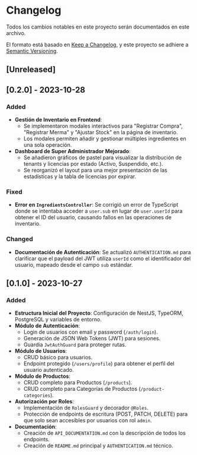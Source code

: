 # Changelog

Todos los cambios notables en este proyecto serán documentados en este archivo.

El formato está basado en [Keep a Changelog](https://keepachangelog.com/en/1.0.0/),
y este proyecto se adhiere a [Semantic Versioning](https://semver.org/spec/v2.0.0.html).

## [Unreleased]

## [0.2.0] - 2023-10-28

### Added
- **Gestión de Inventario en Frontend**:
  - Se implementaron modales interactivos para "Registrar Compra", "Registrar Merma" y "Ajustar Stock" en la página de inventario.
  - Los modales permiten añadir y gestionar múltiples ingredientes en una sola operación.
- **Dashboard de Super Administrador Mejorado**:
  - Se añadieron gráficos de pastel para visualizar la distribución de tenants y licencias por estado (Activo, Suspendido, etc.).
  - Se reorganizó el layout para una mejor presentación de las estadísticas y la tabla de licencias por expirar.

### Fixed
- **Error en `IngredientsController`**: Se corrigió un error de TypeScript donde se intentaba acceder a `user.sub` en lugar de `user.userId` para obtener el ID del usuario, causando fallos en las operaciones de inventario.

### Changed
- **Documentación de Autenticación**: Se actualizó `AUTHENTICATION.md` para clarificar que el payload del JWT utiliza `userId` como el identificador del usuario, mapeado desde el campo `sub` estándar.

## [0.1.0] - 2023-10-27

### Added
- **Estructura Inicial del Proyecto**: Configuración de NestJS, TypeORM, PostgreSQL y variables de entorno.
- **Módulo de Autenticación**:
  - Login de usuarios con email y password (`/auth/login`).
  - Generación de JSON Web Tokens (JWT) para sesiones.
  - Guardia `JwtAuthGuard` para proteger rutas.
- **Módulo de Usuarios**:
  - CRUD básico para usuarios.
  - Endpoint protegido (`/users/profile`) para obtener el perfil del usuario autenticado.
- **Módulo de Productos**:
  - CRUD completo para Productos (`/products`).
  - CRUD completo para Categorías de Productos (`/product-categories`).
- **Autorización por Roles**:
  - Implementación de `RolesGuard` y decorador `@Roles`.
  - Protección de endpoints de escritura (POST, PATCH, DELETE) para que solo sean accesibles por usuarios con rol `admin`.
- **Documentación**:
  - Creación de `API_DOCUMENTATION.md` con la descripción de todos los endpoints.
  - Creación de `README.md` principal y `AUTHENTICATION.md` técnico.